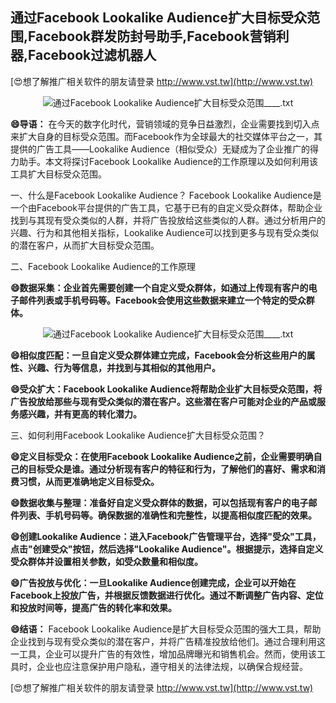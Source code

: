 ## **通过Facebook Lookalike Audience扩大目标受众范围,Facebook群发防封号助手,Facebook营销利器,Facebook过滤机器人**

[😍想了解推广相关软件的朋友请登录 http://www.vst.tw](http://www.vst.tw)

 <center><img src="https://vst.tw/MP4/tuiguang/png/4.png" alt="通过Facebook Lookalike Audience扩大目标受众范围____.txt"></center>

**😄导语：**
在今天的数字化时代，营销领域的竞争日益激烈，企业需要找到切入点来扩大自身的目标受众范围。而Facebook作为全球最大的社交媒体平台之一，其提供的广告工具——Lookalike Audience（相似受众）无疑成为了企业推广的得力助手。本文将探讨Facebook Lookalike Audience的工作原理以及如何利用该工具扩大目标受众范围。

一、什么是Facebook Lookalike Audience？
Facebook Lookalike Audience是一个由Facebook平台提供的广告工具，它基于已有的自定义受众群体，帮助企业找到与其现有受众类似的人群，并将广告投放给这些类似的人群。通过分析用户的兴趣、行为和其他相关指标，Lookalike Audience可以找到更多与现有受众类似的潜在客户，从而扩大目标受众范围。

二、Facebook Lookalike Audience的工作原理

**😄数据采集：企业首先需要创建一个自定义受众群体，如通过上传现有客户的电子邮件列表或手机号码等。Facebook会使用这些数据来建立一个特定的受众群体。**

 <center><img src="https://vst.tw/MP4/tuiguang/png/8.png" alt="通过Facebook Lookalike Audience扩大目标受众范围____.txt"></center>

**😄相似度匹配：一旦自定义受众群体建立完成，Facebook会分析这些用户的属性、兴趣、行为等信息，并找到与其相似的其他用户。**

**😄受众扩大：Facebook Lookalike Audience将帮助企业扩大目标受众范围，将广告投放给那些与现有受众类似的潜在客户。这些潜在客户可能对企业的产品或服务感兴趣，并有更高的转化潜力。**

三、如何利用Facebook Lookalike Audience扩大目标受众范围？

**😄定义目标受众：在使用Facebook Lookalike Audience之前，企业需要明确自己的目标受众是谁。通过分析现有客户的特征和行为，了解他们的喜好、需求和消费习惯，从而更准确地定义目标受众。**

**😄数据收集与整理：准备好自定义受众群体的数据，可以包括现有客户的电子邮件列表、手机号码等。确保数据的准确性和完整性，以提高相似度匹配的效果。**

**😄创建Lookalike Audience：进入Facebook广告管理平台，选择"受众"工具，点击"创建受众"按钮，然后选择"Lookalike Audience"。根据提示，选择自定义受众群体并设置相关参数，如受众数量和相似度。**

**😄广告投放与优化：一旦Lookalike Audience创建完成，企业可以开始在Facebook上投放广告，并根据反馈数据进行优化。通过不断调整广告内容、定位和投放时间等，提高广告的转化率和效果。**

**😄结语：**
Facebook Lookalike Audience是扩大目标受众范围的强大工具，帮助企业找到与现有受众类似的潜在客户，并将广告精准投放给他们。通过合理利用这一工具，企业可以提升广告的有效性，增加品牌曝光和销售机会。然而，使用该工具时，企业也应注意保护用户隐私，遵守相关的法律法规，以确保合规经营。

[😍想了解推广相关软件的朋友请登录 http://www.vst.tw](http://www.vst.tw)



